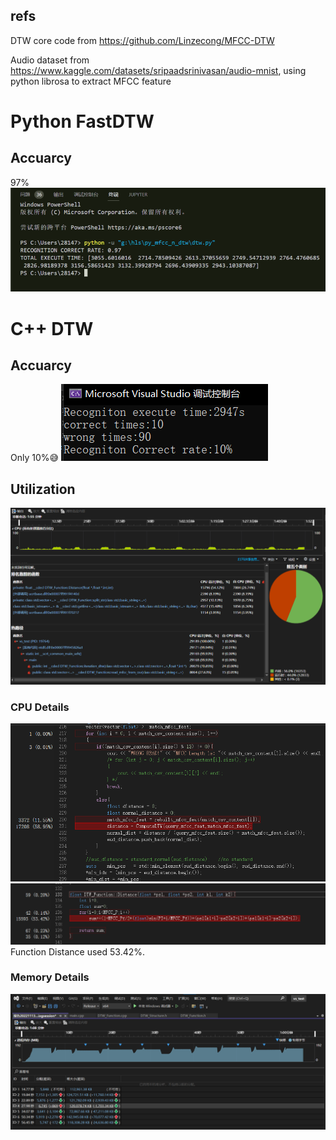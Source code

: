 ## refs

DTW core code from https://github.com/Linzecong/MFCC-DTW

Audio dataset from https://www.kaggle.com/datasets/sripaadsrinivasan/audio-mnist, using python librosa to extract MFCC feature

# Python FastDTW
## Accuarcy
97%
![](img/Untitled%20(1).png)

# C++ DTW
## Accuarcy
Only 10%:sweat_smile:
![](img/Untitled%20(2).png)
## Utilization
![](img/Untitled%20(3).png)
### CPU Details
![](img/Untitled%20(4).png)
![](img/Untitled%20(5).png)
Function Distance used 53.42%.
### Memory Details
![](img/Untitled%20(6).png)